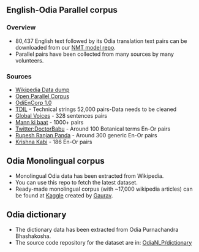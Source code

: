 ## English-Odia Parallel corpus
### Overview
- 80,437 English text followed by its Odia translation text pairs can be downloaded from our [NMT model repo](https://github.com/OdiaNLP/NMT/tree/master/data/output/organised).
- Parallel pairs have been collected from many sources by many volunteers.
### Sources
* [Wikipedia Data dump](https://www.mediawiki.org/wiki/Content_translation/Published_translations)
* [Open Parallel Corpus](http://opus.nlpl.eu)
* [OdiEnCorp 1.0](https://lindat.mff.cuni.cz/repository/xmlui/handle/11234/1-2879)
* [TDIL](http://tdil-dc.in/index.php?option=com_download&task=showresourceDetails&toolid=1070&lang=en) - Technical strings 52,000 pairs-Data needs to be cleaned
* [Global Voices](http://casmacat.eu/corpus/global-voices.html) - 328 sentences pairs
* [Mann ki baat](https://www.narendramodi.in/mann-ki-baat) - 1000+ pairs
* [Twitter:DoctorBabu](https://twitter.com/drgynaec) - Around 100 Botanical terms En-Or pairs
* [Rupesh Ranjan Panda](https://github.com/rupeshranjanpanda/odia) - Around 300 generic En-Or pairs
* [Krishna Kabi](https://twitter.com/krishna_kabi) - 186 En-Or pairs

## Odia Monolingual corpus
- Monolingual Odia data has been extracted from Wikipedia.
- You can use this repo to fetch the latest dataset.
- Ready-made monolingual corpus (with ~17,000 wikipedia articles) can be found at [Kaggle](https://www.kaggle.com/disisbig/odia-wikipedia-articles) created by [Gaurav](https://github.com/goru001/nlp-for-odia). 
## Odia dictionary
- The dictionary data has been extracted from Odia Purnachandra Bhashakosha.
- The source code repository for the dataset are in: [OdiaNLP/dictionary](https://github.com/OdiaNLP/dictionary)
